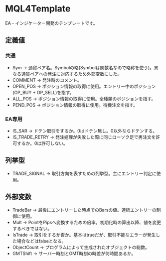 # MQL4Template

EA・インジケーター開発のテンプレートです。


## 定義値

### 共通
+ Sym -> 通貨ペア名。Symbolの略(Symbolは関数名なので略称を使う)。異なる通貨ペアへの発注に対応するため外部変数にした。
+ COMMENT -> 発注時のコメント。
+ OPEN_POS -> ポジション情報の取得に使用。エントリー中のポジション(OP_BUY + OP_SELL)を指す。
+ ALL_POS -> ポジション情報の取得に使用。全種類のポジションを指す。
+ PEND_POS -> ポジション情報の取得に使用。待機注文を指す。

### EA専用
+ IS_SAR -> ドテン取引をするか。0はドテン無し。0以外ならドテンする。
+ IS_TRADE_RETRY -> 発注処理が失敗した際に同じローソク足で再注文を許可するか。0は許可しない。

## 列挙型
+ TRADE_SIGNAL -> 取引方向を表すための列挙型。主にエントリー判定に使用。


## 外部変数
+ TradeBar -> 最後にエントリーした時点でのBarsの値。連続エントリーの制御に使用。
+ Mult -> PointをPipsへ変換するための倍率。初期化時の算出以降、値を変更するべきではない。
+ IsTrade -> 取引をするか否か。基本はtrueだが、取引不能なエラーが発生した場合などはfalseとなる。
+ ObjectCount -> プログラムによって生成されたオブジェクトの総数。
+ GMTShift -> サーバー時刻とGMT時刻の時差が何時間あるか。